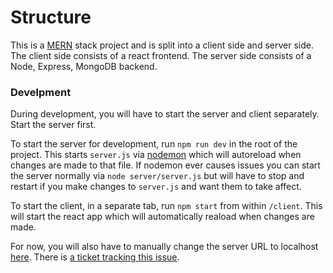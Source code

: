 # Structure

This is a [MERN](https://www.mongodb.com/mern-stack) stack project and is split into a client side and server side. 
The client side consists of a react frontend. 
The server side consists of a Node, Express, MongoDB backend.

### Develpment

During development, you will have to start the server and client separately. Start the server first.

To start the server for development, run `npm run dev` in the root of the project. This starts `server.js` via [nodemon](https://nodemon.io/) which will autoreload when changes are made to that file. If nodemon ever causes issues you can start the server normally via `node server/server.js` but will have to stop and restart if you make changes to `server.js` and want them to take affect.

To start the client, in a separate tab, run `npm start` from within `/client`. This will start the react app which will automatically reaload when changes are made.

For now, you will also have to manually change the server URL to localhost [here](https://github.com/DomGarguilo/LEDserver/blob/f2551469884eee1a8bd374dfb83145767c3b14d6/client/src/utils.js#L1-L2
). There is [a ticket tracking this issue](https://github.com/DomGarguilo/LEDserver/issues/46).
